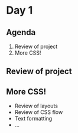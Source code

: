 # Day 1

## Agenda
1. Review of project
2. More CSS!

## Review of project

## More CSS!
* Review of layouts
* Review of CSS flow
* Text formatting
* ...

